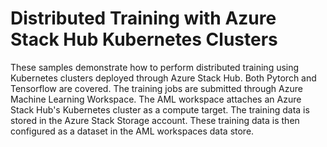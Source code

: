 # Distributed Training with Azure Stack Hub Kubernetes Clusters

These samples demonstrate how to perform distributed training using Kubernetes clusters deployed through Azure Stack Hub. 
Both Pytorch and Tensorflow are covered. The training jobs are submitted through Azure Machine Learning Workspace. 
The AML workspace attaches an Azure Stack Hub's Kubernetes cluster as a compute target. The training data is stored
in the Azure Stack Storage account. These training data is then configured as a dataset in the AML workspaces data store.

   
